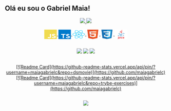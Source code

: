 ## Olá eu sou o Gabriel Maia!
<div align="center">
  <a href="https://github.com/maiagabrielc">
  <img height="180em" src="https://github-readme-stats.vercel.app/api?username=maiagabrielc&show_icons=true&theme=highcontrast&include_all_commits=true&count_private=true"/>
  <img height="180em" src="https://github-readme-stats.vercel.app/api/top-langs/?username=maiagabrielc&layout=compact&langs_count=7&theme=great-gatsby"/>
</div>
<div style="display: inline_block" align="center"><br>
  <img align="center" alt="Gabriel-Js" height="30" width="40" src="https://raw.githubusercontent.com/devicons/devicon/master/icons/javascript/javascript-plain.svg">
  <img align="center" alt="Gabriel-Ts" height="30" width="40" src="https://raw.githubusercontent.com/devicons/devicon/master/icons/typescript/typescript-plain.svg">
  <img align="center" alt="Gabriel-React" height="30" width="40" src="https://raw.githubusercontent.com/devicons/devicon/master/icons/react/react-original.svg">
  <img align="center" alt="Gabriel-HTML" height="30" width="40" src="https://raw.githubusercontent.com/devicons/devicon/master/icons/html5/html5-original.svg">
  <img align="center" alt="Gabriel-CSS" height="30" width="40" src="https://raw.githubusercontent.com/devicons/devicon/master/icons/css3/css3-original.svg">
  <img align="center" alt="Gabriel-Java" height="30" width="40" src="https://raw.githubusercontent.com/devicons/devicon/master/icons/java/java-original-wordmark.svg">

</div>
  
  ##
 
<div align="center"> 
  <a href = "mailto:maiagabrielc@gmail.com"><img src="https://img.shields.io/badge/-Gmail-%23333?style=for-the-badge&logo=gmail&logoColor=white" target="_blank"></a>
  <a href="https://www.linkedin.com/in/gabriel-carvalho-maia/" target="_blank"><img src="https://img.shields.io/badge/-LinkedIn-%230077B5?style=for-the-badge&logo=linkedin&logoColor=white" target="_blank"></a>
  <a href="https://t.me/maiagabriel" target="_blank"><img src="https://img.shields.io/badge/Telegram-2CA5E0?style=for-the-badge&logo=telegram&logoColor=white" target="_blank"></a> 
</div>
  
  ##
  
<div align="center">
  <a href="https://github.com/maiagabrielc/dsmovie" target="_blank">
    [![Readme Card](https://github-readme-stats.vercel.app/api/pin/?username=maiagabrielc&repo=dsmovie)](https://github.com/maiagabrielc)
  </a>
  
  <a href="https://github.com/maiagabrielc/trybe-exercises" target="_blank">
    [![Readme Card](https://github-readme-stats.vercel.app/api/pin/?username=maiagabrielc&repo=trybe-exercises)](https://github.com/maiagabrielc)
  </a>
  
</div>


  ##
<div align="center">
  <img src="https://forthebadge.com/images/badges/built-with-love.svg" />
</div>
